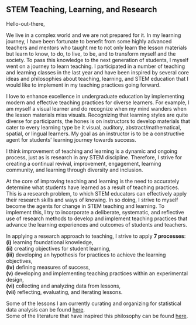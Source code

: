 ## STEM Teaching, Learning, and Research

Hello-out-there,

We live in a complex world and we are not prepared for it. In my learning journey, I have been fortunate to benefit from some highly advanced teachers and mentors who taught me to not only learn the lesson materials but learn to know, to do, to live, to be, and to transform myself and the society. To pass this knowledge to the next generation of students, I myself went on a journey to learn teaching. I participated in a number of teaching and learning classes in the last year and have been inspired by several core ideas and philosophies about teaching, learning, and STEM education that I would like to implement in my teaching practices going forward.

I love to enhance excellence in undergraduate education by implementing modern and effective teaching practices for diverse learners. For example, I am myself a visual learner and do recognize when my mind wanders when the lesson materials miss visuals. Recognizing that learning styles are quite diverse for participants, the hones is on instructors to develop materials that cater to every learning type be it visual, auditory, abstract/mathematical, spatial, or lingual learners. My goal as an instructor is to be a constructive agent for students' learning journey towards success. 

I think improvement of teaching and learning is a dynamic and ongoing process, just as is research in any STEM discipline.  Therefore, I strive for creating a continual revival, improvement, engagement, learning community, and learning through diversity and inclusion. 

At the core of improving teaching and learning is the need to accurately determine what students have learned as a result of teaching practices. This is a research problem, to which STEM educators can effectively apply their research skills and ways of knowing. In so doing, I strive to myself become the agents for change in STEM teaching and learning. To implement this, I try to incorporate a deliberate, systematic, and reflective use of research methods to develop and implement teaching practices that advance the learning experiences and outcomes of students and teachers.

In applying a research approach to teaching, I strive to apply **7 processes**:   
**(i)** learning foundational knowledge,   
**(ii)** creating objectives for student learning,  
**(iii)** developing an hypothesis for practices to achieve the learning objectives,  
**(iv)** defining measures of success,  
**(v)** developing and implementing teaching practices within an experimental design,  
**(vi)** collecting and analyzing data from lessons,  
**(vii)** reflecting, evaluating, and iterating lessons.  

Some of the lessons I am currently curating and organizing for statistical data analysis can be found [here](https://github.com/NoushinN/STEM_Education/tree/master/Data%20Analysis%20Lessons).   
Some of the literature that have inspired this philosophy can be found [here](https://github.com/NoushinN/STEM_Teaching_Learning_Research/tree/master/Teaching%20Literature).
